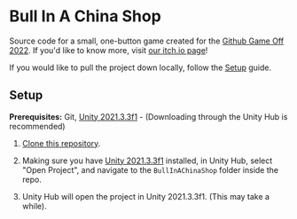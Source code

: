 # Bull In A China Shop

Source code for a small, one-button game created for the [Github Game Off 2022](https://itch.io/jam/game-off-2022). If you'd like to know more, visit [our itch.io page](https://chrisanicolaou.itch.io/bull-in-a-china-shop)!

If you would like to pull the project down locally, follow the [Setup](#setup) guide.

## Setup

**Prerequisites:** Git, [Unity 2021.3.3f1](https://unity3d.com/unity/whats-new/2021.3.3) - (Downloading through the Unity Hub is recommended)

1. [Clone this repository](https://docs.github.com/en/repositories/creating-and-managing-repositories/cloning-a-repository).

2. Making sure you have [Unity 2021.3.3f1](https://unity3d.com/unity/whats-new/2021.3.3) installed, in Unity Hub, select "Open Project", and navigate to the `BullInAChinaShop` folder inside the repo.

3. Unity Hub will open the project in Unity 2021.3.3f1. (This may take a while).
